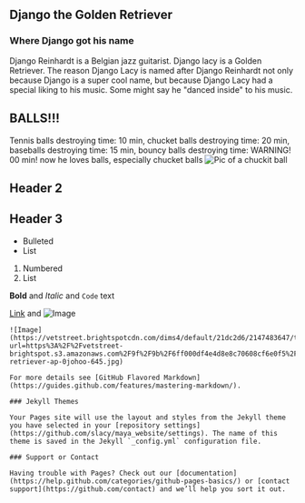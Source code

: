 ## Django the Golden Retriever



### Where Django got his name

Django Reinhardt is a Belgian jazz guitarist. Django lacy is a Golden Retriever.
The reason Django Lacy is named after Django Reinhardt not only because Django is a super cool name, but because Django Lacy had a special liking to his music. Some might say he "danced inside" to his music.

## BALLS!!!

Tennis balls destroying time: 10 min, chucket balls destroying time: 20 min, baseballs destroying time: 15 min, bouncy balls destroying time: WARNING! 00 min!
now he loves balls, especially chucket balls
![Pic of a chuckit ball](https://www.google.com/search?q=chuckit+ball&safe=strict&source=lnms&tbm=isch&sa=X&ved=2ahUKEwiI3ufAupHqAhXjNX0KHT47AhcQ_AUoAnoECBAQBA&biw=1848&bih=981#imgrc=JSLy1MU3_aXuZM)



## Header 2
## Header 3

- Bulleted
- List

1. Numbered
2. List

**Bold** and _Italic_ and `Code` text

[Link](url) and ![Image](src)
```
![Image](https://vetstreet.brightspotcdn.com/dims4/default/21dc2d6/2147483647/thumbnail/645x380/quality/90/?url=https%3A%2F%2Fvetstreet-brightspot.s3.amazonaws.com%2F9f%2F9b%2F6ff000df4e4d8e8c70608cf6e0f5%2Fgolden-retriever-ap-0johoo-645.jpg)

For more details see [GitHub Flavored Markdown](https://guides.github.com/features/mastering-markdown/).

### Jekyll Themes

Your Pages site will use the layout and styles from the Jekyll theme you have selected in your [repository settings](https://github.com/slacy/maya_website/settings). The name of this theme is saved in the Jekyll `_config.yml` configuration file.

### Support or Contact

Having trouble with Pages? Check out our [documentation](https://help.github.com/categories/github-pages-basics/) or [contact support](https://github.com/contact) and we’ll help you sort it out.
